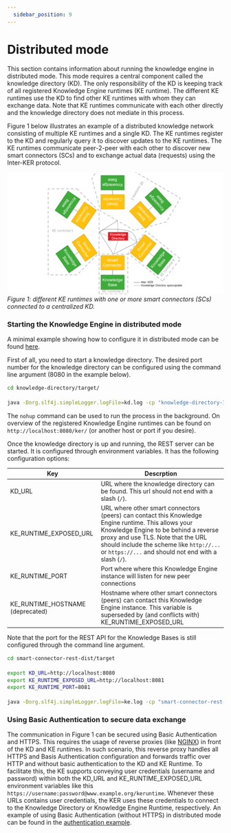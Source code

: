 ```yaml
---
  sidebar_position: 9
---
```


Distributed mode
================

This section contains information about running the knowledge engine in distributed mode. This mode requires a central component called the knowledge directory (KD). The only responsibility of the KD is keeping track of all registered Knowledge Engine runtimes (KE runtime). The different KE runtimes use the KD to find other KE runtimes with whom they can exchange data. Note that KE runtimes communicate with each other directly and the knowledge directory does not mediate in this process.  

Figure 1 below illustrates an example of a distributed knowledge network consisting of multiple KE runtimes and a single KD. The KE runtimes register to the KD and regularly query it to discover updates to the KE runtimes. The KE runtimes communicate peer-2-peer with each other to discover new smart connectors (SCs) and to exchange actual data (requests) using the Inter-KER protocol.

![Different KE runtimes with one or more smart connectors which are connected to a centralised Knowledge Directory](./../static/img/distributed-mode.png)*Figure 1: different KE runtimes with one or more smart connectors \(SCs\) connected to a centralized KD.*

### Starting the Knowledge Engine in distributed mode

A minimal example showing how to configure it in distributed mode can be found [here](https://github.com/TNO/knowledge-engine/tree/master/examples/multiple-runtimes).

First of all, you need to start a knowledge directory. The desired port number for the knowledge directory can be configured using the command line argument (8080 in the example below).

```bash
cd knowledge-directory/target/

java -Dorg.slf4j.simpleLogger.logFile=kd.log -cp "knowledge-directory-1.2.4.jar:dependency/*" eu.knowledge.engine.knowledgedirectory.Main 8080
```

The `nohup` command can be used to run the process in the background. On overview of the registered Knowledge Engine runtimes can be found on `http://localhost:8080/ker/` (or another host or port if you desire).

Once the knowledge directory is up and running, the REST server can be started. It is configured through environment variables. It has the following configuration options:

| Key    | Descrption                                     |
|--------|------------------------------------------------|
| KD_URL | URL where the knowledge directory can be found. This url should not end with a slash (`/`).|
| KE_RUNTIME_EXPOSED_URL | URL where other smart connectors (peers) can contact this Knowledge Engine runtime. This allows your Knowledge Engine to be behind a reverse proxy and use TLS. Note that the URL should include the scheme like `http://...` or `https://...` and should not end with a slash (`/`).|
| KE_RUNTIME_PORT | Port where where this Knowledge Engine instance will listen for new peer connections |
| KE_RUNTIME_HOSTNAME (deprecated) | Hostname where other smart connectors (peers) can contact this Knowledge Engine instance. This variable is superseded by (and conflicts with) KE_RUNTIME_EXPOSED_URL|

Note that the port for the REST API for the Knowledge Bases is still configured through the command line argument.

```bash
cd smart-connector-rest-dist/target

export KD_URL=http://localhost:8080
export KE_RUNTIME_EXPOSED_URL=http://localhost:8081
export KE_RUNTIME_PORT=8081

java -Dorg.slf4j.simpleLogger.logFile=ke.log -cp "smart-connector-rest-dist-1.2.4.jar:dependency/*" eu.knowledge.engine.rest.Main 8280
```

### Using Basic Authentication to secure data exchange

The communication in Figure 1 can be secured using Basic Authentication and HTTPS. This requires the usage of reverse proxies (like [NGINX](https://www.nginx.com/)) in front of the KD and KE runtimes. In such scenario, this reverse proxy handles all HTTPS and Basis Authentication configuration and forwards traffic over HTTP and without basic authentication to the KD and KE Runtime. To facilitate this, the KE supports conveying user credentials (username and password) within both the KD_URL and KE_RUNTIME_EXPOSED_URL environment variables like this `https://username:password@www.example.org/keruntime`. Whenever these URLs contains user credentials, the KER uses these credentials to connect to the Knowledge Directory or Knowledge Engine Runtime, respectively. An example of using Basic Authentication (without HTTPS) in distributed mode can be found in the [authentication example](https://github.com/TNO/knowledge-engine/tree/master/examples/authentication).